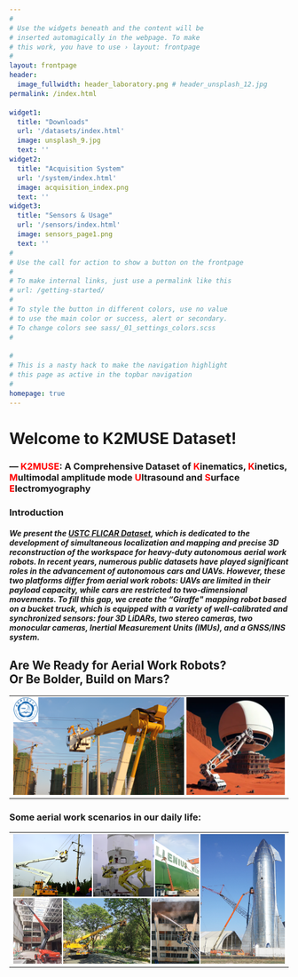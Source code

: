 ```yaml
---
#
# Use the widgets beneath and the content will be
# inserted automagically in the webpage. To make
# this work, you have to use › layout: frontpage
#
layout: frontpage
header:
  image_fullwidth: header_laboratory.png # header_unsplash_12.jpg
permalink: /index.html

widget1:
  title: "Downloads"
  url: '/datasets/index.html'
  image: unsplash_9.jpg
  text: ''
widget2:
  title: "Acquisition System"
  url: '/system/index.html'
  image: acquisition_index.png
  text: ''
widget3:
  title: "Sensors & Usage"
  url: '/sensors/index.html'
  image: sensors_page1.png
  text: ''
#
# Use the call for action to show a button on the frontpage
#
# To make internal links, just use a permalink like this
# url: /getting-started/
#
# To style the button in different colors, use no value
# to use the main color or success, alert or secondary.
# To change colors see sass/_01_settings_colors.scss
#

#
# This is a nasty hack to make the navigation highlight
# this page as active in the topbar navigation
#
homepage: true
---
```


# Welcome to K2MUSE Dataset!
### — <font color="red">K2MUSE</font>: A Comprehensive Dataset of <font color="red">K</font>inematics, <font color="red">K</font>inetics, <font color="red">M</font>ultimodal amplitude mode <font color="red">U</font>ltrasound and <font color="red">S</font>urface <font color="red">E</font>lectromyography 


### Introduction
##### We present the *[USTC FLICAR Dataset](https://journals.sagepub.com/doi/abs/10.1177/02783649231195650)*, which is dedicated to the development of simultaneous localization and mapping  and precise 3D reconstruction of the workspace for heavy-duty autonomous aerial work robots. In recent years, numerous public datasets have played significant roles in the advancement of autonomous cars and UAVs. However, these two platforms differ from aerial work robots: UAVs are limited in their payload capacity, while cars are restricted to two-dimensional movements. To fill this gap, we create the “Giraffe" mapping robot based on a bucket truck, which is equipped with a variety of well-calibrated and synchronized sensors: four 3D LiDARs, two stereo cameras, two monocular cameras, Inertial Measurement Units (IMUs), and a GNSS/INS system.

<!--
### Do you like the project? Star us on GitHub to support the project!
<a href="https://github.com/ustc-flicar/ustc-flicar.github.io" title="Star me!" style="display:inline-block">
  <img src="https://img.shields.io/github/stars/ustc-flicar/ustc-flicar.github.io.svg?style=social" alt="Star me!" style="width: 150px; height: 40px;">
</a>
-->




## Are We Ready for Aerial Work Robots? <br> Or Be Bolder, Build on Mars?

<table>
  <tr>
    <td><img src="../../images/z_aerial_robot.png" width = "100%"></td>
  </tr>
</table>

### Some aerial work scenarios in our daily life:
<table>
  <tr>
    <td><img src="../../images/aerialwork_all.png" width = "100%"></td>
  </tr>
</table>






